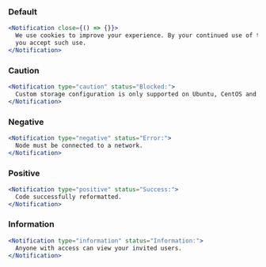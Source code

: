 ### Default

```jsx
<Notification close={() => {}}>
  We use cookies to improve your experience. By your continued use of this site
  you accept such use.
</Notification>
```

### Caution

```jsx
<Notification type="caution" status="Blocked:">
  Custom storage configuration is only supported on Ubuntu, CentOS and RHEL.
</Notification>
```

### Negative

```jsx
<Notification type="negative" status="Error:">
  Node must be connected to a network.
</Notification>
```

### Positive

```jsx
<Notification type="positive" status="Success:">
  Code successfully reformatted.
</Notification>
```

### Information

```jsx
<Notification type="information" status="Information:">
  Anyone with access can view your invited users.
</Notification>
```
